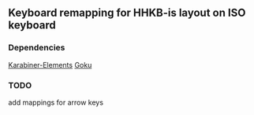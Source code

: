 ## Keyboard remapping for HHKB-is layout on ISO keyboard

### Dependencies
[Karabiner-Elements](https://karabiner-elements.pqrs.org/)
[Goku](https://github.com/yqrashawn/GokuRakuJoudo)

### TODO
add mappings for arrow keys

